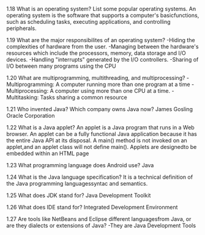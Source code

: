 1.18 What is an operating system? 
List some popular operating systems. An operating system is the software that supports 
a computer's basicfunctions, such as scheduling tasks, executing applications, 
and controlling peripherals.

1.19 What are the major responsibilites of an operating system?
-Hiding the complexities of hardware from the user.
-Managing between the hardware's resources which include the processors, 
memory, data storage and I/O devices.
-Handling "interrupts" generated by the I/O controllers.
-Sharing of I/O between many programs using the CPU

1.20 What are multiprogramming, multithreading, and multiprocessing?
-Multiprogramming: A computer running more than one program at a time 
-Multiprocessing: A computer using more than one CPU at a time.
-Multitasking: Tasks sharing a common resource

1.21 Who invented Java? Which company owns Java now?
James Gosling
Oracle Corporation

1.22 What is a Java applet?
An applet is a Java program that runs in a Web browser. An applet can 
be a fully functional Java application because it has the entire Java API at its disposal.
A main() method is not invoked on an applet,and an applet class will not define main(). 
Applets are designedto be embedded within an HTML page

1.23 What programming language does Android use?
Java

1.24 What is the Java language specification?
It is a technical definition of the Java programming languagessyntac and semantics.

1.25 What does JDK stand for?
Java Development Toolkit

1.26 What does IDE stand for?
Integrated Development Environment

1.27 Are tools like NetBeans and Eclipse different languagesfrom Java, or are they dialects
 or extensions of Java?
-They are Java Development Tools
